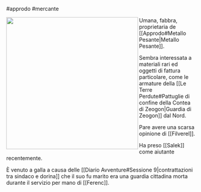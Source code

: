 #approdo #mercante 

<img width=350 src="https://i.pinimg.com/564x/df/88/66/df88662fa003c2f6f75ab60194b63d82.jpg" align=left>Umana, fabbra, proprietaria de [[Approdo#Metallo Pesante|Metallo Pesante]].

Sembra interessata a materiali rari ed oggetti di fattura particolare, come le armature della [[Le Terre Perdute#Pattuglie di confine della Contea di Zeogon|Guardia di Zeogon]] dal Nord.

Pare avere una scarsa opinione di [[Filverel]].

Ha preso [[Salek]] come aiutante recentemente.

È venuto a galla a causa delle [[Diario Avventure#Sessione 9|contrattazioni tra sindaco e dorina]] che il suo fu marito era una guardia cittadina morta durante il servizio per mano di [[Ferenc]].
